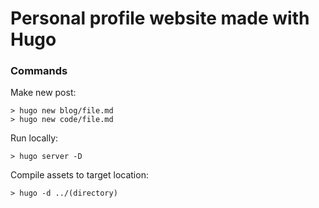 # Personal profile website made with Hugo

### Commands

Make new post:
```
> hugo new blog/file.md
> hugo new code/file.md

```

Run locally:
```
> hugo server -D
```

Compile assets to target location:
```
> hugo -d ../(directory)
```
